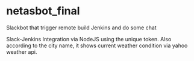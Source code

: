 # netasbot_final
Slackbot that trigger remote build Jenkins and do some chat

Slack-Jenkins Integration via NodeJS using the unique token. Also according to the city name, it shows current weather condition via yahoo weather api.
